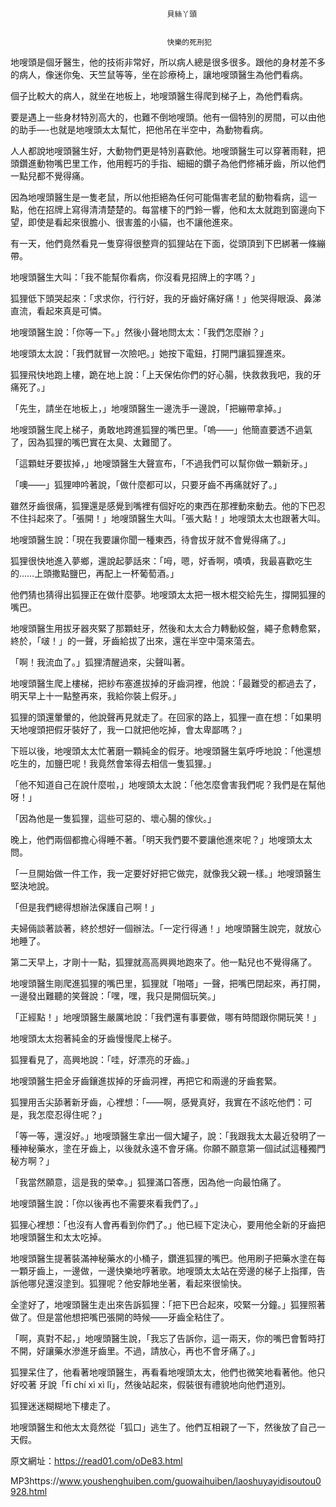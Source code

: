 
    	
									   
									   貝絲丫頭
									   
									   
									   快樂的死刑犯
									   
									








地嗖頭是個牙醫生，他的技術非常好，所以病人總是很多很多。跟他的身材差不多的病人，像迷你兔、天竺鼠等等，坐在診療椅上，讓地嗖頭醫生為他們看病。



個子比較大的病人，就坐在地板上，地嗖頭醫生得爬到梯子上，為他們看病。



要是遇上一些身材特別高大的，也難不倒地嗖頭。他有一個特別的房間，可以由他的助手—-也就是地嗖頭太太幫忙，把他吊在半空中，為動物看病。



人人都說地嗖頭醫生好，大動物們更是特別喜歡他。地嗖頭醫生可以穿著雨鞋，把頭鑽進動物嘴巴里工作，他用輕巧的手指、細細的鑽子為他們修補牙齒，所以他們一點兒都不覺得痛。



因為地嗖頭醫生是一隻老鼠，所以他拒絕為任何可能傷害老鼠的動物看病，這一點，他在招牌上寫得清清楚楚的。每當樓下的門鈴一響，他和太太就跑到窗邊向下望，即使是看起來很膽小、很害羞的小貓，也不讓他進來。



有一天，他們竟然看見一隻穿得很整齊的狐狸站在下面，從頭頂到下巴綁著一條繃帶。



地嗖頭醫生大叫：「我不能幫你看病，你沒看見招牌上的字嗎？」



狐狸低下頭哭起來：「求求你，行行好，我的牙齒好痛好痛！」他哭得眼淚、鼻涕直流，看起來真是可憐。



地嗖頭醫生說：「你等一下。」然後小聲地問太太：「我們怎麼辦？」



地嗖頭太太說：「我們就冒一次險吧。」她按下電鈕，打開門讓狐狸進來。



狐狸飛快地跑上樓，跪在地上說：「上天保佑你們的好心腸，快救救我吧，我的牙痛死了。」



「先生，請坐在地板上，」地嗖頭醫生一邊洗手一邊說，「把繃帶拿掉。」



地嗖頭醫生爬上梯子，勇敢地跨進狐狸的嘴巴里。「嗚——」他簡直要透不過氣了，因為狐狸的嘴巴實在太臭、太難聞了。



「這顆蛀牙要拔掉，」地嗖頭醫生大聲宣布，「不過我們可以幫你做一顆新牙。」



「噢——」狐狸呻吟著說，「做什麼都可以，只要牙齒不再痛就好了。」



雖然牙齒很痛，狐狸還是感覺到嘴裡有個好吃的東西在那裡動來動去。他的下巴忍不住抖起來了。「張開！」地嗖頭醫生大叫。「張大點！」地嗖頭太太也跟著大叫。



地嗖頭醫生說：「現在我要讓你聞一種東西，待會拔牙就不會覺得痛了。」



狐狸很快地進入夢鄉，還說起夢話來：「呣，嗯，好香啊，嘖嘖，我最喜歡吃生的……上頭撒點鹽巴，再配上一杯葡萄酒。」



他們猜也猜得出狐狸正在做什麼夢。地嗖頭太太把一根木棍交給先生，撐開狐狸的嘴巴。



地嗖頭醫生用拔牙器夾緊了那顆蛀牙，然後和太太合力轉動絞盤，繩子愈轉愈緊，終於，「啵！」的一聲，牙齒給拔了出來，還在半空中蕩來蕩去。



「啊！我流血了。」狐狸清醒過來，尖聲叫著。



地嗖頭醫生爬上樓梯，把紗布塞進拔掉的牙齒洞裡，他說：「最難受的都過去了，明天早上十一點整再來，我給你裝上假牙。」



狐狸的頭還暈暈的，他說聲再見就走了。在回家的路上，狐狸一直在想：「如果明天地嗖頭把假牙裝好了，我一口就把他吃掉，會太卑鄙嗎？」



下班以後，地嗖頭太太忙著磨一顆純金的假牙。地嗖頭醫生氣呼呼地說：「他還想吃生的，加鹽巴呢！我竟然會笨得去相信一隻狐狸。」



「他不知道自己在說什麼啦，」地嗖頭太太說：「他怎麼會害我們呢？我們是在幫他呀！」



「因為他是一隻狐狸，這些可惡的、壞心腸的傢伙。」



晚上，他們兩個都擔心得睡不著。「明天我們要不要讓他進來呢？」地嗖頭太太問。



「一旦開始做一件工作，我一定要好好把它做完，就像我父親一樣。」地嗖頭醫生堅決地說。



「但是我們總得想辦法保護自己啊！」



夫婦倆談著談著，終於想好一個辦法。「一定行得通！」地嗖頭醫生說完，就放心地睡了。



第二天早上，才剛十一點，狐狸就高高興興地跑來了。他一點兒也不覺得痛了。



地嗖頭醫生剛爬進狐狸的嘴巴里，狐狸就「啪嗒」一聲，把嘴巴閉起來，再打開，一邊發出難聽的笑聲說：「嘿，嘿，我只是開個玩笑。」



「正經點！」地嗖頭醫生嚴厲地說：「我們還有事要做，哪有時間跟你開玩笑！」



地嗖頭太太抱著純金的牙齒慢慢爬上梯子。



狐狸看見了，高興地說：「哇，好漂亮的牙齒。」



地嗖頭醫生把金牙齒鑲進拔掉的牙齒洞裡，再把它和兩邊的牙齒套緊。



狐狸用舌尖舔著新牙齒，心裡想：「——啊，感覺真好，我實在不該吃他們：可是，我怎麼忍得住呢？」



「等一等，還沒好。」地嗖頭醫生拿出一個大罐子，說：「我跟我太太最近發明了一種神秘藥水，塗在牙齒上，以後就永遠不會牙痛。你願不願意第一個試試這種獨門秘方啊？」



「我當然願意，這是我的榮幸。」狐狸滿口答應，因為他一向最怕痛了。



地嗖頭醫生說：「你以後再也不需要來看我們了。」



狐狸心裡想：「也沒有人會再看到你們了。」他已經下定決心，要用他全新的牙齒把地嗖頭醫生和太太吃掉。



地嗖頭醫生提著裝滿神秘藥水的小桶子，鑽進狐狸的嘴巴。他用刷子把藥水塗在每一顆牙齒上，一邊做，一邊快樂地哼著歌。地嗖頭太太站在旁邊的梯子上指揮，告訴他哪兒還沒塗到。狐狸呢？他安靜地坐著，看起來很愉快。



全塗好了，地嗖頭醫生走出來告訴狐狸：「把下巴合起來，咬緊一分鐘。」狐狸照著做了。但是當他想把嘴巴張開的時候——牙齒全粘住了。



「啊，真對不起，」地嗖頭醫生說，「我忘了告訴你，這一兩天，你的嘴巴會暫時打不開，好讓藥水滲進牙齒里。不過，請放心，再也不會牙痛了。」



狐狸呆住了，他看著地嗖頭醫生，再看看地嗖頭太太，他們也微笑地看著他。他只好咬著 牙說「fī chí xì xì lǐ」，然後站起來，假裝很有禮貌地向他們道別。



狐狸迷迷糊糊地下樓走了。



地嗖頭醫生和他太太竟然從「狐口」逃生了。他們互相親了一下，然後放了自己一天假。



原文網址：https://read01.com/oDe83.html



MP3https://www.youshenghuiben.com/guowaihuiben/laoshuyayidisoutou0928.html









    